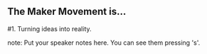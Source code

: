 ##  The Maker Movement is...

<span class="catchline-reason">\#1. Turning ideas into reality.</span>


note:
    Put your speaker notes here.
    You can see them pressing 's'.
